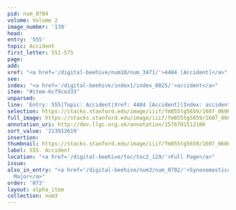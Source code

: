 ```yaml
---
pid: num_0704
volume: Volume 2
image_number: '139'
head:
entry: '555'
topic: Accident
first_letter: 551-575
page:
add:
xref: "<a href='/digital-beehive/num10/num_3471/'>4484 [Accident]</a>"
see:
index: "<a href='/digital-beehive/index1/index_0025/'>accident</a>"
item: "#item-6cf9ce333"
unparsed:
line: 'Entry: 555|Topic: Accident|Xref: 4484 [Accident]|Index: accident|#item-6cf9ce333'
selection: https://stacks.stanford.edu/image/iiif/fm855tg5659/1607_0606/430,2619,2878,543/full/0/default.jpg
full_image: https://stacks.stanford.edu/image/iiif/fm855tg5659/1607_0606/full/full/0/default.jpg
annotation_uri: http://dev.llgc.org.uk/annotation/1576701512100
sort_value: '213912619'
insertion:
thumbnail: https://stacks.stanford.edu/image/iiif/fm855tg5659/1607_0606/430,2619,600,180/250,/0/default.jpg
label: 555. Accident
location: "<a href='/digital-beehive/toc/toc2_129/'>Full Page</a>"
issue:
also_in_entry: "<a href='/digital-beehive/num3/num_0702/'>Synonomasticon</a>|<a href='/digital-beehive/num3/num_0703/'>Lord
  Major</a>"
order: '073'
layout: alpha_item
collection: num3
---
```

